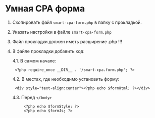 # Умная CPA форма

1. Скопировать файл `smart-cpa-form.php` в папку с прокладкой.
2. Указать настройки в файле `smart-cpa-form.php`
3. Файл прокладки должен иметь расширение .php !!!
4. В файле прокладки добавить код:
    
    4.1. В самом начале:
        
        <?php require_once __DIR__ . '/smart-cpa.form.php'; ?>
        
    4.2. В местах, где необходимо установить форму:
    
        <div style="text-align:center"><?php echo $formHtml; ?></div>
        
    4.3. Перед `</body>`
        
            <?php echo $formStyle; ?>
            <?php echo $formJs; ?>